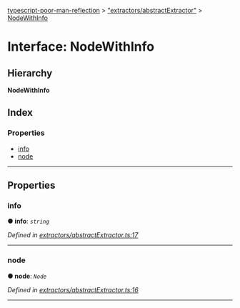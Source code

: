 [typescript-poor-man-reflection](../README.md) > ["extractors/abstractExtractor"](../modules/_extractors_abstractextractor_.md) > [NodeWithInfo](../interfaces/_extractors_abstractextractor_.nodewithinfo.md)

# Interface: NodeWithInfo

## Hierarchy

**NodeWithInfo**

## Index

### Properties

* [info](_extractors_abstractextractor_.nodewithinfo.md#info)
* [node](_extractors_abstractextractor_.nodewithinfo.md#node)

---

## Properties

<a id="info"></a>

###  info

**● info**: *`string`*

*Defined in [extractors/abstractExtractor.ts:17](https://github.com/cancerberosgx/typescript-poor-man-reflection/blob/ab533ef/src/extractors/abstractExtractor.ts#L17)*

___
<a id="node"></a>

###  node

**● node**: *`Node`*

*Defined in [extractors/abstractExtractor.ts:16](https://github.com/cancerberosgx/typescript-poor-man-reflection/blob/ab533ef/src/extractors/abstractExtractor.ts#L16)*

___

